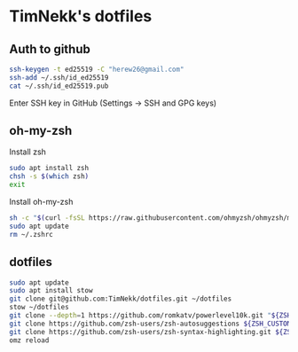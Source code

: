 # TimNekk's dotfiles

## Auth to github

```bash
ssh-keygen -t ed25519 -C "herew26@gmail.com"
ssh-add ~/.ssh/id_ed25519
cat ~/.ssh/id_ed25519.pub
```

Enter SSH key in GitHub (Settings → SSH and GPG keys)

## oh-my-zsh

Install zsh

```bash
sudo apt install zsh
chsh -s $(which zsh)
exit
```

Install oh-my-zsh

```bash
sh -c "$(curl -fsSL https://raw.githubusercontent.com/ohmyzsh/ohmyzsh/master/tools/install.sh)"
sudo apt update
rm ~/.zshrc
```

## dotfiles

```bash
sudo apt update
sudo apt install stow
git clone git@github.com:TimNekk/dotfiles.git ~/dotfiles
stow ~/dotfiles
git clone --depth=1 https://github.com/romkatv/powerlevel10k.git "${ZSH_CUSTOM:-$HOME/.oh-my-zsh/custom}/themes/powerlevel10k"
git clone https://github.com/zsh-users/zsh-autosuggestions ${ZSH_CUSTOM:-~/.oh-my-zsh/custom}/plugins/zsh-autosuggestions
git clone https://github.com/zsh-users/zsh-syntax-highlighting.git ${ZSH_CUSTOM:-~/.oh-my-zsh/custom}/plugins/zsh-syntax-highlighting
omz reload
```
